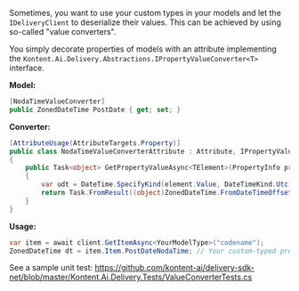 Sometimes, you want to use your custom types in your models and let the `IDeliveryClient` to deserialize their values. This can be achieved by using so-called "value converters".

You simply decorate properties of models with an attribute implementing the `Kontent.Ai.Delivery.Abstractions.IPropertyValueConverter<T>` interface.

**Model:**

```csharp
[NodaTimeValueConverter]
public ZonedDateTime PostDate { get; set; }
```

**Converter:**

```csharp
[AttributeUsage(AttributeTargets.Property)]
public class NodaTimeValueConverterAttribute : Attribute, IPropertyValueConverter<string>
{
	public Task<object> GetPropertyValueAsync<TElement>(PropertyInfo property, TElement element, ResolvingContext context) where TElement : IContentElementValue<DateTime>
	{
		var udt = DateTime.SpecifyKind(element.Value, DateTimeKind.Utc);
		return Task.FromResult((object)ZonedDateTime.FromDateTimeOffset(udt));
	}
}
```

**Usage:**

```csharp
var item = await client.GetItemAsync<YourModelType>("codename");
ZonedDateTime dt = item.Item.PostDateNodaTime; // Your custom-typed property
```

See a sample unit test: https://github.com/kontent-ai/delivery-sdk-net/blob/master/Kontent.Ai.Delivery.Tests/ValueConverterTests.cs
